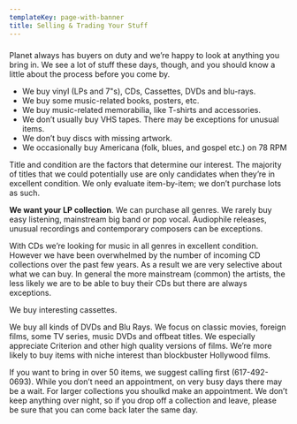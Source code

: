 ```yaml
---
templateKey: page-with-banner
title: Selling & Trading Your Stuff
---
```

### 

Planet always has buyers on duty and we’re happy to look at anything you bring in. We see a lot of stuff these days, though, and you should know a little about the process before you come by.

* We buy vinyl (LPs and 7"s), CDs, Cassettes, DVDs and blu-rays.
* We buy some music-related books, posters, etc.
* We buy music-related memorabilia, like T-shirts and accessories.
* We don’t usually buy VHS tapes. There may be exceptions for unusual items.
* We don’t buy discs with missing artwork.
* We occasionally buy Americana (folk, blues, and gospel etc.) on 78 RPM

Title and condition are the factors that determine our interest. The majority of titles that we could potentially use are only candidates when they’re in excellent condition. We only evaluate item-by-item; we don’t purchase lots as such.

**We want your LP collection**. We can purchase all genres. We rarely buy easy listening, mainstream big band or pop vocal. Audiophile releases, unusual recordings and contemporary composers can be exceptions. 

With CDs we’re looking for music in all genres in excellent condition. However we have been overwhelmed by the number of incoming CD collections over the past few years. As a result we are very selective about what we can buy. In general the more mainstream (common) the artists, the less likely we are to be able to buy their CDs but there are always exceptions.

We buy interesting cassettes.

We buy all kinds of DVDs and Blu Rays. We focus on classic movies, foreign films, some TV series, music DVDs and offbeat titles. We especially appreciate Criterion and other high quality versions of films. We’re more likely to buy items with niche interest than blockbuster Hollywood films.

If you want to bring in over 50 items, we suggest calling first (617-492-0693). While you don’t need an appointment, on very busy days there may be a wait. For larger collections you shoulkd make an appointment. We don’t keep anything over night, so if you drop off a collection and leave, please be sure that you can come back later the same day.
